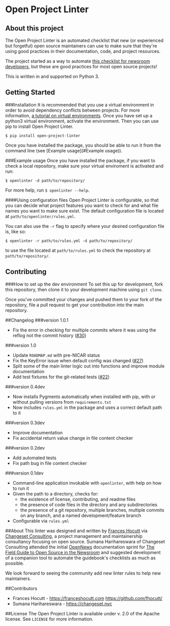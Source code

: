 # Open Project Linter

## About this project
The Open Project Linter is an automated checklist that new (or experienced
but forgetful) open source maintainers can use to make sure that they're
using good practices in their documentation, code, and project resources.

The project started as a way to automate
[this checklist for newsroom developers](https://docs.google.com/document/d/1kTtHAgzlyteODMia1JmIGbKkjGugxKMZfxoWEGdku_Q/edit#),
but these are good practices for most open source projects!

This is written in and supported on Python 3.

## Getting Started
###Installation
It is recommended that you use a virtual environment in order to avoid
dependency conflicts between projects. For more information,
[a tutorial on virtual environments](http://docs.python-guide.org/en/latest/dev/virtualenvs/).
Once you have set up a python3 virtual environment, activate the environment.
Then you can use pip to install Open Project Linter.
```
$ pip install open-project-linter
```
Once you have installed the package, you should be able to run it from the
command line (see [Example usage](#Example usage)).

###Example usage
Once you have installed the package, if you want to check a local repository,
make sure your virtual enviroment is activated and run:
```
$ openlinter -d path/to/repository/
```

For more help, run `$ openlinter --help`.

####Using configuration files
Open Project Linter is configurable, so that you can decide what project
features you want to check for and what file names you want to make sure
exist. The default configuration file is located at
`path/to/openlinter/rules.yml`.

You can also use the `-r` flag to specify where your desired configuration file
is, like so:
```
$ openlinter -r path/to/rules.yml -d path/to/repository/
```
to use the file located at `path/to/rules.yml` to check the repository at
`path/to/repository/`.

## Contributing
###How to set up the dev environment
To set this up for development, fork this repository, then clone it to
your development machine using `git clone`.

Once you've committed your changes and pushed them to your fork of the
repository, file a pull request to get your contribution into the main
repository.

##Changelog
###version 1.0.1
* Fix the error in checking for multiple commits where it was using the reflog
  not the commit history ([#30](https://github.com/OpenNewsLabs/open-project-linter/issues/30))

###version 1.0
* Update `ROADMAP.md` with pre-NICAR status
* Fix the KeyError issue when default config was changed ([#27](https://github.com/OpenNewsLabs/open-project-linter/issues/27))
* Split some of the main linter logic out into functions and improve module
  documentation
* Add test fixtures for the git-related tests ([#22](https://github.com/OpenNewsLabs/open-project-linter/issues/22))

###version 0.4dev
* Now installs Pygments automatically when installed with pip, with or
  without pulling versions from `requirements.txt`
* Now includes `rules.yml` in the package and uses a correct default path
  to it

###version 0.3dev
* Improve documentation
* Fix accidental return value change in file content checker

###version 0.2dev
* Add automated tests
* Fix path bug in file content checker

###version 0.1dev
* Command-line application invokable with `openlinter`, with help on
  how to run it
* Given the path to a directory, checks for:
    * the existence of license, contributing, and readme files
    * the presence of code files in the directory and any subdirectories
    * the presence of a git repository, multiple branches,
      multiple commits on any branch, and a named development/feature branch
* Configurable via `rules.yml`

##About
This linter was designed and written by [Frances Hocutt](https://franceshocutt.com/cv/) via [Changeset Consulting](http://changeset.nyc/), a project management and maintainership consultancy focusing on open source. Sumana Harihareswara of Changeset Consulting attended the initial [OpenNews](https://opennews.org/) documentation sprint for [The Field Guide to Open Source in the Newsroom](http://fieldguide.opennews.org/) and suggested development of a companion tool to automate the guidebook's checklists as much as possible.

We look forward to seeing the community add new linter rules to help new maintainers.

##Contributors
* Frances Hocutt - https://franceshocutt.com https://github.com/fhocutt/
* Sumana Harihareswara - https://changeset.nyc

##License
The Open Project Linter is available under v. 2.0 of the Apache license.
See `LICENSE` for more information.
